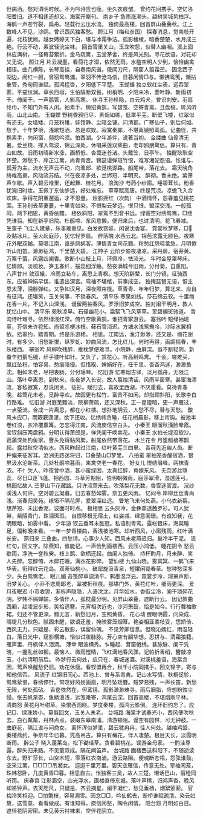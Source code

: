 <!-- { "loadSidebar": true } -->
但病酒。愁对清明时候。不为吟诗应也瘦。坐久衣痕皱。 
曾约花间携手。空忆洛阳耆旧。道不相逢还却又。海棠开厮句。 
南乡子
急雨涨潮头。越树吴城势拍浮。海鹤一声苍竹裂，扁舟。轻载行云压水流。 
独倚最高楼。回首屏山叠叠秋。江上数峰人不见，沙鸥。曾识西风独客愁。 
酹江月（梅和彦国）
探春消息，觉南枝开遍，北枝犹阙。越女娉婷天下白，堪与冰霜争洁。孤影棱棱，暗香楚楚，水月成三绝。行云不动，素波轻浣尘袜。 
回首雪里关山，玉龙吹怨，似替人幽咽。溪上园林应满树，一径莓苔萦折。金马疏篱，玉堂茅舍，终是风光别。寻花欲语，对花却又无说。 
酹江月
片云凝墨，看荷花才湿，依然无雨。水槛空明人少到，恰恰幽禽相语。曲几横陈，长琴高挂，自奏南风谱。俄闻刀尺，隔窗人翦霜苎。 
因念西子湖边，闹红一舸，曾宿鸳鸯浦。翠羽不传沧岛信，日暮闲情□与。懒拂鸾笺，懒拈象管，秀句同谁赋。孤鸿程杳，夕阳低下平楚。 
玉蝴蝶
独立软红尘表，远吞翠雾，平挹纹澜。草长西垣，生怕隔断双鬟。树梢明、夕阳未冷，菱叶静、新雨初干。倚阑干。一声鹅管，人影高寒。 
休寻王孙桂隐，白云鸡犬，曾识刘安。羽扇纶巾，不知门外有人闲。袖素手、懒招黄鹄，写碧笺、空寄青鸾。且盘桓。听风听雨，山北山南。 
玉蝴蝶
野树昏鸦归尽，素烟如练，低罩平芜。断壁飞楼，红翠似有还无。女墙矮、月笼粉雉，娃馆静、尘暗金铺。问清都。广寒仙子，别后何如。 
愁予。十年梦境，浅歌短酒，总是欢娱。寂寞秦郎，不堪离镜照鸾孤。记曲径、共携素手，向闲窗、频捻吟须。怕西湖。少年游伴，说著当初。 
金缕曲
仙骨清无暑。爱兰桡、撑入鸳波，锦云深处。休唱采莲双桨曲，老却鸥朋鹭侣。算只有、青山如故。旧雨初晴新水涨，画桥低、杳霭迷苍渚。头戴笠，日亭午。 
独醒耿耿空怀楚。渺愁予、岸芷江蓠，尚青青否。锦瑟谩弹斑竹恨，难写湘妃怨语。怅谁与、孤芳为主。流水无声云不动，向渔郎、欲觅桃源路。船尾带，落花去。 
霜天晓角
绮帷高揭。风动流苏结。兴在夜凉多处，兰烬短、半明灭。 
醉彻。香未绝。紫箫声乍歇。声入碧云堆里，还起舞、桂花月。 
浪淘沙
芍药小纱窗。唾碧茸长。粉香犹涴旧时妆。玉佩丁东仙步远，好处难忘。 
草草赋高唐。终是荒凉。凉蟾飞入合欢床。争得花阴重邂逅，才不思量。 
烛影摇红（次韵）
中酒情怀，怨春羞见桃花面。王孙别去草萋萋，十里青如染。不恨梨云梦远。恨只恨、盟深交浅。一般孤闷，两下相思，黄昏依黯。 
楼依斜阳，翠鸾不到音书远。绿窗空对绣鸳鸯，□缕凭谁翦。知在新亭旧院。杜鹃啼、东风意懒。便归来后，也过清明，花飞春减。 
生查子
飞尘入建章，乐事难重见。白发故宫娃，闲说沈香宴。 
霓裳秋梦寒，□及黏冰片。萤火起庭莎，犹忆轻罗扇。 
醉落魄
水西云北。锦苞泫露无颜色。夜寒花外眠双鶒。莫唱江南，谁是鹧鸪客。薄情青女司花籍。粉愁红怨啼螀急。月明倦听山阳笛。渺渺征鸿，千里楚天碧。 
江神子
云阶步影夜凄凉。采丹房。宿芽黄。万粟千萤，风露四阑香。歌断小山枝上月，环佩冷，怯流光。 
年时金屋罩琴床。忆情郎。淡梳妆。笋玉春纤，挼蕊细浮觞。愁夜满城今旧雨，分付菊，自重阳。 
八声甘州
敛双蛾、冷雨立毡车，离思上青枫。想天阶辞辇，长门分镜，征骑西东。应被婵娟早误，谁遣出深宫。鸾袖不堪绾，前事成空。 
独掩琵琶无语，恨主恩太薄，泪脸弹红。又争如汉月，深夜照帘栊。草青青、年年归梦，算北来、应自有征鸿。还堪笑，玉关何事，不锁春风。 
清平乐
寒泉如线。莎石绵云软。十里梅花香一片。不记入山深浅。 
谩留两袖春风。罗浮旧梦成空。独对阑干明月，教人犹忆山中。 
清平乐
苑秋凉早。石径幽花小。霜絮飞飞风草草。翠碧斓斑驰道。 
香沟诗叶难寻。依然绿浅红深。倚竹空歌黄鹄，谁招青冢游云。 
塞翁吟
短绿抽堤草，芳信未许花知。尚留冻梗冰枝。藓石雪消迟。方塘水浅鸳鸯冷，沙际水翼相依。拾翠约，踏青期。终是乐游稀。 
相思。江南远，渔汀渺渺，还又是、梅花谢时。有多少、旧愁新恨，纵罗虬、妙曲风流，怎比红儿。何时再得，画鹢摇春，丰乐楼西。 
塞翁吟
风柳吹残醉，推枕梦便难寻。小院静，曲屏深。翦不断轻阴。新蚕乍扫鹅毛细，纤手镂叶如针。又负了，赏花心。听高树鸣禽。 
千金。嗟难买，飘红坠粉，怕容易、愁痕暗侵。但惜取、婵娟好在，任千里、杳杳鸿迷，渺渺鱼沈。相如未老，尽把衷肠，分付瑶琴。 
忆旧游
忆寒烟古驿，淡月孤舟，无限江山。落叶牵离思，到秋来，夜夜梦入长安。故人翦烛清话，风雨半窗寒。甚宦海漂流，客毡寂寞，忍说闲关。 
征衫。赋归去，喜故里西湖，不厌重看。莫待青春晚，趁莺花未老，觅醉寻欢。故园更有松竹，富贵不如闲。却指顾斜阳，长歌李白行路难。 
忆旧游
对庭芜黯淡，院柳萧疏，还又深秋。正一星镫暗，更一声雁过，一点萤流。合成一片离思，都在小红楼。想扑地阴云，人愁不尽，替与天愁。 
酸风未应□，雨簌簌潇潇，欲下还收。忆绣帏贪睡，任花梢晨影，移上帘钩。被池半卷红浪，衣冷覆熏篝。怎忘得江南，风流庾信空白头。 
小秦王
眼溜秋潢脸晕霞。宝钗斜压两盘鸦。分明认得萧郎是，佯凭阑干唤卖花。 
小秦王
水拍长堤没软沙。菰蒲深处钓鱼家。罾头免得黏风絮，船尾依然带落花。 
木兰花令
月堕觚棱寒鹊起。露拭秋空清似水。西风昨起过江南，红叶黄芜三四里。 
香莼先近幽人齿。断杵偏来征客耳。沧洲无路迷将归，□叠楚山□梦里。 
八拍蛮
翠袖笼香醒宿酒，银屏汲水沦新茶。几处杜鹃啼暮雨，来禽空老一春花。 
好女儿
恨结眉峰。两抹青浓。不忄欠人、昨夜曾中酒，甚小蛮绿困，太真红醉，肯嫁东风。 
无奈游丝堕蕊，尽日□逐飞蓬。把西园、斗草芳期阻，怕明朝微雨，庭莎翠滑，湿透莲弓。 
桃园忆故人
苎萝山下花藏路。只许流莺来去。吹落梨花无数。香雪迷官渡。 
浣纱溪浅人何许。空对碧云凝暮。归去春愁如雾。奈五更风雨。 
忆闷令
岸柳丝丝青尚浅。渐春归吴苑。缭垣不隔花屏，爱翠深红远。 
瞥地飞来何处燕。小乌衣新翦。想芹短、未出香泥，波面时时点。 
极相思
云头灰冷，金彝熏透茜罗衫。可人犹带，紫陌青门，珠泪斑斑。 
自恨移根无宿土，红姿减、绿意阑珊。有谁知我，花明眼暗，如雾中看。 
少年游
钗云垂耳未胜冠。私语别青鸾。露帐银床，海棠睡足，偏称晚来看。 
一年一梦青楼曲，香浅被池寒。却听西风，小窗残雨，红叶满长安。 
燕归来
三叠曲，四愁诗。心事少人知。西风未老燕迟归。巢冷半干泥。 
流红句，回文字。除燕知，谁能记。一声恰到画楼西。云压小鸿低。 
睡花阴令
愁云歇雨，净洗一奁秋霁。枝上鹊、欲栖还起。曲阑人独倚。 
持杯酌月，月未醉、笑人先醉。忘醉倚、木犀花睡。满衣花影碎。 
望仙楼
九仙山晓。雾冥冥、一鹤飞来华表。衔得红云花岛。双蒂仙桃小。 
破罂旋汲香泉，短鑺闲锄春草。愁种愁深多少。头白鸳鸯老。 
眼儿媚
苔笺醉草调清平。鸦墨湿浮云。霓裳步冷，琼箫声断，旧梦关心。 
小乔不恋周郎老，翠被折秋痕。那堪门外，黄花红叶，细雨更深。 
爱月夜眠迟
小市收镫，渐柝声隐隐，人语沈沈。月华如水，香街尘冷，阑干琐碎花阴。罗帏不隔婵娟，多情伴人，孤枕最分明。见屏山翠叠，遮断行云。 
因记款曲西厢，趁凌波步影，笑拾遗簪。元宵相次近也，沙河箫鼓，恰是如今。行行舞袖歌裙。归还不管更深。黯无言，新愁旧月，空照黄昏。 
花心动
醒眼明霞，问染成、晴堤几分秋色。腻困未醒，欲语还羞，掩映雾笼烟幂。艳姿相亚柔枝妥，恁娇倚、西风无力。只疑是、彩云散影，误留仙魄。 
不见芳卿信息。但晓沁嫣红，雨湿轻白。落日光中，窥影横塘，恰似试妆脉脉。芳心空有韶华想，忍拼与、清霜狼籍。雁声里、丹枫伴人泪滴。 
薄幸
眼波横秀。乍睡起、茸窗倦绣。甚脉脉、阑干凭晓，一握乱丝如柳。最恼人、微雨慳晴，飞红满地春风骤。记帕折香绡，簪敲凉玉，小约清明前后。 
昨梦行云何处，应只在、春城迷酒。对溪桃羞语，海棠贪困，莺声唤醒愁仍旧。劝花休瘦。看钗盟再合，秋千小院同携手。回文锦字，寄与知他信否。 
风流子
红锦旧同心。西池上、曾与系青禽。记山水写情，秋桐促轸，鸳鸯萦恨，春绣停针。常叹好风妨画扇，明月坠瑶簪。短梦易残，一声长笛，新愁无限，何处孤砧。 
香奁依然在，但鸾镜、孤影渺渺难寻。雨后胭脂，应想粉蚀尘侵。怅去帆渐杳，鱼鳞浪浅，远笺难寄，鸿尾云深。回首高楼，不堪烟雨平林。 
清商怨
黄花丹叶绀草。染恨西园晓。梦度秦楼，孤鸿云影倒。 
连环旧约忘了。应记□、绿珠娇小。莫翦回文，玉关人未老。 
台城路
海棠才试春光小，西风便吹秋去。白石粼粼，丹林点点，装缀东皋南浦。清游顿阻。谩空有园林，可无钟鼓。一曲庭花，隔江谁与问商女。 
离怀浑似梦里，碧云犹冉冉，佳人何处。越岫鸡盟，秦楼燕约，争奈年华已暮。凭高吊古。算只有梅花，伴人凄楚。极目天长，淡霞明断雨。 
醉公子
晓入蓬莱岛。松下锄瑶草。贪看碧桃花。误游金母家。 
一酌洼尊露。醉失归来路。不见董双成。隔花闻笛声。 
台城路
画楼西送斜阳下，不随逝波东去。野旷莎长，山空木短，零落红衣南浦。游云路阻。便魂断苍梧，怨弦谁鼓。空采江蓠，□□□□吊湘女。 
迢迢千里万里。碧天空雁信，传意无处。翠袖闲笼，珠帏怨卧，几度黄昏□暮。相思自古。怅独客三吴，故人三楚。懒话巴山，翦镫同听雨。 
庆春宫
江影涵空，山光浮水，画楼直倚东城。落叶声稀，归鸿声杳，晚风却递钟声。去天咫尺，只疑是、齐云摘星。阑干凝伫，愁见垂杨，烟絮萦萦。 
官梅冷笑相迎。□怕繁枝，容易凋零。因念□□，吟仙鹤去，断桥谁赋疏清。染云如黛，这雪意、看看做成。有谁知得，庾信闲愁，陶令闲情。 
阳台怨
月明如白日。遮径花阴密密。未见黄云衬袜来，空伴花阴立。 
